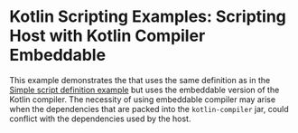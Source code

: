 
# Kotlin Scripting Examples: Scripting Host with Kotlin Compiler Embeddable 

This example demonstrates the that uses the same definition as in the 
[Simple script definition example](../jvm-simple-script/SimpleScript.md) but uses the embeddable version of the 
Kotlin compiler. The necessity of using embeddable compiler may arise when the dependencies that are packed into
the `kotlin-compiler` jar, could conflict with the dependencies used by the host.
